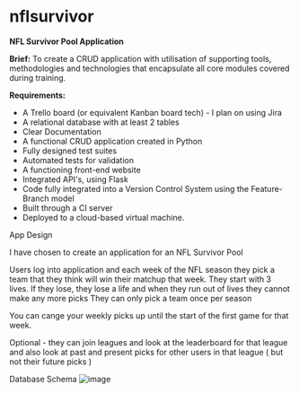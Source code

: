 # nflsurvivor
<b>NFL Survivor Pool Application</b>

<b>Brief:</b> 
To create a CRUD application with utilisation of supporting tools,
methodologies and technologies that encapsulate all core modules
covered during training. 

<b>Requirements:</b>
* A Trello board (or equivalent Kanban board tech) - I plan on using Jira
* A relational database with at least 2 tables
* Clear Documentation
* A functional CRUD application created in Python
* Fully designed test suites
* Automated tests for validation
* A functioning front-end website
* Integrated API's, using Flask
* Code fully integrated into a Version Control System using the Feature-Branch model
* Built through a CI server 
* Deployed to a cloud-based virtual machine.

App Design

I have chosen to create an application for an NFL Survivor Pool

Users log into application and each week of the NFL season they pick a team that they think will win their matchup that week.
They start with 3 lives.
If they lose, they lose a life and when they run out of lives they cannot make any more picks
They can only pick a team once per season

You can cange your weekly picks up until the start of the first game for that week. 

Optional - they can join leagues and look at the leaderboard for that league and also look at past and present picks for other users in that league ( but not their future picks ) 

Database Schema
![image](https://user-images.githubusercontent.com/116156199/198625284-4f77f89e-e763-4536-8f1e-16f95b885afb.png)

